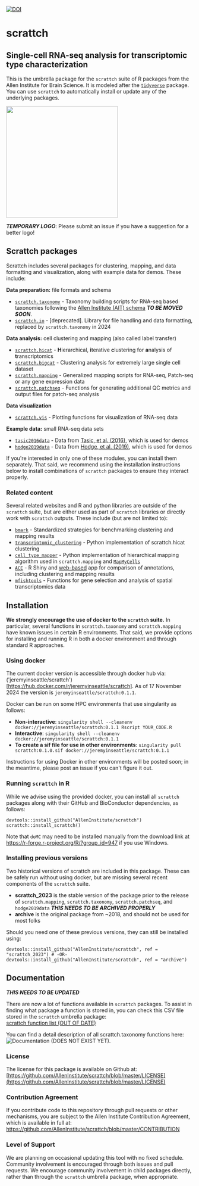 [![DOI](https://zenodo.org/badge/119578865.svg)](https://zenodo.org/doi/10.5281/zenodo.12706763)

# scrattch
## **S**ingle-**c**ell **R**NA-seq **a**nalysis for **t**ranscriptomic **t**ype **ch**aracterization

This is the umbrella package for the `scrattch` suite of R packages from the Allen Institute for Brain Science. It is modeled after the [`tidyverse`](https://www.tidyverse.org/) package.  You can use `scrattch` to automatically install or update any of the underlying packages.  

<img src="https://github.com/user-attachments/assets/6c29a501-6934-486f-8b8e-6b72a21a9b6c" width="300" />

***TEMPORARY LOGO***: Please submit an issue if you have a suggestion for a better logo!


## Scrattch packages

Scrattch includes several packages for clustering, mapping, and data formatting and visualization, along with example data for demos.  These include:

**Data preparation:** file formats and schema

* [`scrattch.taxonomy`](https://github.com/AllenInstitute/scrattch.taxonomy) - Taxonomy building scripts for RNA-seq based taxonomies following the [Allen Institute (AIT) schema](https://github.com/AllenInstitute/scrattch.taxonomy/tree/main/schema) ***TO BE MOVED SOON***.  
* [`scrattch.io`](https://github.com/AllenInstitute/scrattch.io) - [deprecated]. Library for file handling and data formatting, replaced by `scrattch.taxonomy` in 2024  

**Data analysis:** cell clustering and mapping (also called label transfer)

* [`scrattch.hicat`](https://github.com/AllenInstitute/scrattch.hicat) - **H**ierarchical, **i**terative **c**lustering for **a**nalysis of  **t**ranscriptomics  
* [`scrattch.bigcat`](https://github.com/AllenInstitute/scrattch.bigcat) - Clustering analysis for extremely large single cell dataset  
* [`scrattch.mapping`](https://github.com/AllenInstitute/scrattch.mapping) - Generalized mapping scripts for RNA-seq, Patch-seq or any gene expression data  
* [`scrattch.patchseq`](https://github.com/AllenInstitute/scrattch.patchseq) - Functions for generating additional QC metrics and output files for patch-seq analysis   

**Data visualization**

* [`scrattch.vis`](https://github.com/AllenInstitute/scrattch.vis) - Plotting functions for visualization of RNA-seq data  

**Example data:** small RNA-seq data sets

* [`tasic2016data`](https://github.com/AllenInstitute/tasic2016data) - Data from [Tasic, et al. (2016)](https://pubmed.ncbi.nlm.nih.gov/26727548/), which is used for demos  
* [`hodge2019data`](https://github.com/AllenInstitute/hodge2019data) - Data from [Hodge, et al. (2019)](https://pubmed.ncbi.nlm.nih.gov/31435019/), which is used for demos  

If you're interested in only one of these modules, you can install them separately. That said, we recommend using the installation instructions below to install combinations of `scrattch` packages to ensure they interact properly.  

### Related content

Several related websites and R and python libraries are outside of the `scrattch` suite, but are either used as part of `scrattch` libraries or directly work with `scrattch` outputs.  These include (but are not limited to):

* [`bmark`](https://github.com/AllenInstitute/bmark) - Standardized strategies for benchmarking clustering and mapping results  
* [`transcriptomic_clustering`](https://github.com/AllenInstitute/transcriptomic_clustering) - Python implementation of scrattch.hicat clustering  
* [`cell_type_mapper`](https://github.com/AllenInstitute/cell_type_mapper) - Python implementation of hierarchical mapping algorithm used in `scrattch.mapping` and [`MapMyCells`](https://portal.brain-map.org/atlases-and-data/bkp/mapmycells)  
* [`ACE`](https://github.com/AllenInstitute/ace) - R Shiny and [web-based](https://sea-ad.shinyapps.io/ACEapp/) app for comparison of annotations, including clustering and mapping results  
* [`mfishtools`](https://github.com/AllenInstitute/mfishtools) - Functions for gene selection and analysis of spatial transcriptomics data  


## Installation

**We strongly encourage the use of docker to the `scrattch` suite.** In particular, several functions in `scrattch.taxonomy` and `scrattch.mapping` have known issues in certain R environments.  That said, we provide options for installing and running R in both a docker environment and through standard R approaches.

### Using docker

The current docker version is accessible through docker hub via: ('jeremyinseattle/scrattch')[https://hub.docker.com/r/jeremyinseattle/scrattch]. As of 17 November 2024 the version is `jeremyinseattle/scrattch:0.1.1`.

Docker can be run on some HPC environments that use singularity as follows:

* **Non-interactive**: `singularity shell --cleanenv docker://jeremyinseattle/scrattch:0.1.1 Rscript YOUR_CODE.R`
* **Interactive**: `singularity shell --cleanenv docker://jeremyinseattle/scrattch:0.1.1`
* **To create a sif file for use in other environments**: `singularity pull scrattch:0.1.0.sif docker://jeremyinseattle/scrattch:0.1.1` 

Instructions for using Docker in other environments will be posted soon; in the meantime, please post an issue if you can't figure it out.

### Running `scrattch` in R

While we advise using the provided docker, you can install all `scrattch` packages along with their GitHub and BioConductor dependencies, as follows:
```
devtools::install_github("AllenInstitute/scrattch")
scrattch::install_scrattch()
```
Note that `doMC` may need to be installed manually from the download link at https://r-forge.r-project.org/R/?group_id=947 if you use Windows.

### Installing previous versions

Two historical versions of scrattch are included in this package. These can be safely run without using docker, but are missing several recent components of the `scrattch` suite.

* **scrattch_2023** is the stable version of the package prior to the release of `scrattch.mapping`, `scrattch.taxonomy`, `scrattch.patchseq`, and `hodge2019data` ***THIS NEEDS TO BE ARCHIVED PROPERLY***  
* **archive** is the original package from ~2018, and should not be used for most folks

Should you need one of these previous versions, they can still be installed using:  
```
devtools::install_github("AllenInstitute/scrattch", ref = "scrattch_2023") # -OR-
devtools::install_github("AllenInstitute/scrattch", ref = "archive")
```


## Documentation

***THIS NEEDS TO BE UPDATED***

There are now a lot of functions available in `scrattch` packages. To assist in finding what package a function is stored in, you can check this CSV file stored in the `scrattch` umbrella package:  
[scrattch function list (OUT OF DATE)](https://github.com/AllenInstitute/scrattch/blob/dev/inst/scrattch_function_list.csv)

You can find a detail description of all scrattch.taxonomy functions here: ![Documentation (DOES NOT EXIST YET)](https://github.com/AllenInstitute/scrattch).

### License

The license for this package is available on Github at: [https://github.com/AllenInstitute/scrattch/blob/master/LICENSE](https://github.com/AllenInstitute/scrattch/blob/master/LICENSE)

### Contribution Agreement

If you contribute code to this repository through pull requests or other mechanisms, you are subject to the Allen Institute Contribution Agreement, which is available in full at: https://github.com/AllenInstitute/scrattch/blob/master/CONTRIBUTION

### Level of Support

We are planning on occasional updating this tool with no fixed schedule. Community involvement is encouraged through both issues and pull requests.  We encourage community involvement in child packages directly, rather than through the `scrattch` umbrella package, when appropriate.

